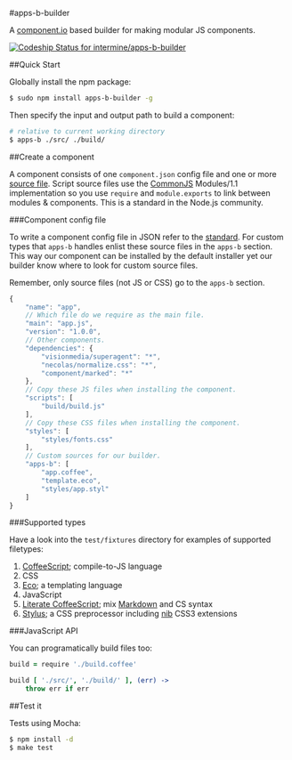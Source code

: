 #apps-b-builder

A [component.io](https://github.com/component/component) based builder for making modular JS components.

[ ![Codeship Status for intermine/apps-b-builder](https://www.codeship.io/projects/5416ca40-118b-0131-48c9-420f81acb815/status?branch=master)](https://www.codeship.io/projects/7802)

##Quick Start

Globally install the npm package:

```bash
$ sudo npm install apps-b-builder -g
```

Then specify the input and output path to build a component:

```bash
# relative to current working directory
$ apps-b ./src/ ./build/
```

##Create a component

A component consists of one `component.json` config file and one or more [source file](#supported-types). Script source files use the [CommonJS](http://wiki.commonjs.org/wiki/Modules/1.1) Modules/1.1 implementation so you use `require` and `module.exports` to link between modules & components. This is a standard in the Node.js community.

###Component config file

To write a component config file in JSON refer to the [standard](https://github.com/component/component/wiki/Spec). For custom types that `apps-b` handles enlist these source files in the `apps-b` section. This way our component can be installed by the default installer yet our builder know where to look for custom source files.

Remember, only source files (not JS or CSS) go to the `apps-b` section.

```javascript
{
    "name": "app",
    // Which file do we require as the main file.
    "main": "app.js",
    "version": "1.0.0",
    // Other components.
    "dependencies": {
        "visionmedia/superagent": "*",
        "necolas/normalize.css": "*",
        "component/marked": "*"
    },
    // Copy these JS files when installing the component.
    "scripts": [
        "build/build.js"
    ],
    // Copy these CSS files when installing the component.
    "styles": [
        "styles/fonts.css"
    ],
    // Custom sources for our builder.
    "apps-b": [
        "app.coffee",
        "template.eco",
        "styles/app.styl"
    ]
}
```

###Supported types

Have a look into the `test/fixtures` directory for examples of supported filetypes:

1. [CoffeeScript](http://coffeescript.org/); compile-to-JS language
1. CSS
1. [Eco](https://github.com/sstephenson/eco); a templating language
1. JavaScript
1. [Literate CoffeeScript](http://coffeescript.org/#literate); mix [Markdown](http://daringfireball.net/projects/markdown/) and CS syntax
1. [Stylus](http://learnboost.github.io/stylus/); a CSS preprocessor including [nib](http://visionmedia.github.io/nib/) CSS3 extensions

###JavaScript API

You can programatically build files too:

```coffeescript
build = require './build.coffee'

build [ './src/', './build/' ], (err) ->
    throw err if err
```

##Test it

Tests using Mocha:

```bash
$ npm install -d
$ make test
```